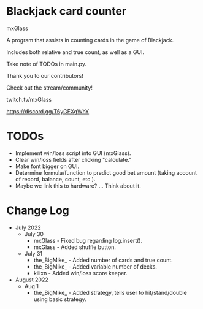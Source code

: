 
# Blackjack card counter
mxGlass

A program that assists in counting cards in the game of Blackjack.

Includes both relative and true count, as well as a GUI.

Take note of TODOs in main.py.

Thank you to our contributors!


Check out the stream/community!

twitch.tv/mxGlass

https://discord.gg/T6yGFXgWhY


# TODOs
* Implement win/loss script into GUI (mxGlass).
* Clear win/loss fields after clicking "calculate."
* Make font bigger on GUI.
* Determine formula/function to predict good bet amount (taking account of record, balance, count, etc.).
* Maybe we link this to hardware? ... Think about it.

# Change Log
* July 2022
  * July 30
    * mxGlass - Fixed bug regarding log.insert().
    * mxGlass - Added shuffle button.
  * July 31
    * the_BigMike_ - Added number of cards and true count.
    * the_BigMike_ - Added variable number of decks.
    * kilixn - Added win/loss score keeper.
* August 2022
  * Aug 1
    * the_BigMike_ - Added strategy, tells user to hit/stand/double using basic strategy.


